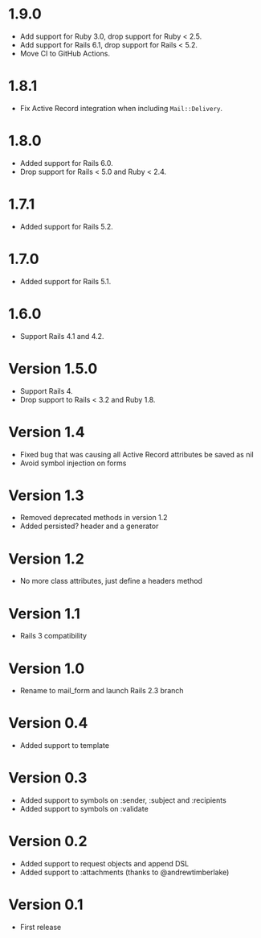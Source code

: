# 1.9.0

* Add support for Ruby 3.0, drop support for Ruby < 2.5.
* Add support for Rails 6.1, drop support for Rails < 5.2.
* Move CI to GitHub Actions.

# 1.8.1

* Fix Active Record integration when including `Mail::Delivery`.

# 1.8.0

* Added support for Rails 6.0.
* Drop support for Rails < 5.0 and Ruby < 2.4.

# 1.7.1

* Added support for Rails 5.2.

# 1.7.0

* Added support for Rails 5.1.

# 1.6.0

* Support Rails 4.1 and 4.2.

# Version 1.5.0

* Support Rails 4.
* Drop support to Rails < 3.2 and Ruby 1.8.

# Version 1.4

* Fixed bug that was causing all Active Record attributes be saved as nil
* Avoid symbol injection on forms

# Version 1.3

* Removed deprecated methods in version 1.2
* Added persisted? header and a generator

# Version 1.2

* No more class attributes, just define a headers method

# Version 1.1

* Rails 3 compatibility

# Version 1.0

* Rename to mail_form and launch Rails 2.3 branch

# Version 0.4

* Added support to template

# Version 0.3

* Added support to symbols on :sender, :subject and :recipients
* Added support to symbols on :validate

# Version 0.2

* Added support to request objects and append DSL
* Added support to :attachments (thanks to @andrewtimberlake)

# Version 0.1

* First release
